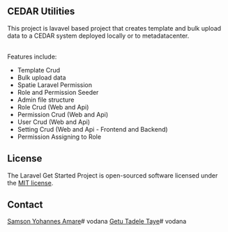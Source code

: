## CEDAR Utilities 

This project is lavavel based project that creates template and bulk upload data
to a CEDAR system deployed locally or to metadatacenter. 

<br>Features include:

- Template Crud
- Bulk upload data 
- Spatie Laravel Permission
- Role and Permission Seeder
- Admin file structure
- Role Crud (Web and Api)
- Permission Crud (Web and Api)
- User Crud (Web and Api)
- Setting Crud (Web and Api - Frontend and Backend)
- Permission Assigning to Role

## License

The Laravel Get Started Project is open-sourced software licensed under the [MIT license](https://opensource.org/licenses/MIT).


## Contact

<a href="mailto:samson.yohannes@mu.edu.et">Samson Yohannes Amare</a># vodana
<a href="mailto:getu.tadele@mu.edu.et">Getu Tadele Taye</a># vodana
